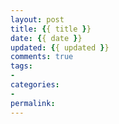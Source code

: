 ```yaml
---
layout: post
title: {{ title }}
date: {{ date }}
updated: {{ updated }}
comments: true
tags:
- 
categories:
- 
permalink:
---
```

